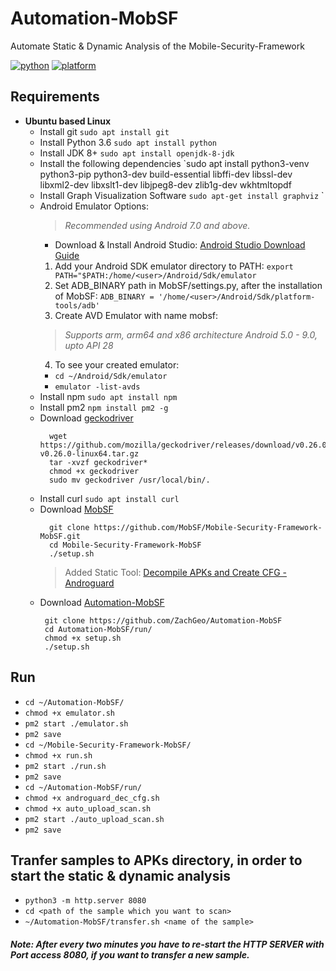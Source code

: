 # Automation-MobSF
Automate Static &amp; Dynamic Analysis of the Mobile-Security-Framework

[![python](https://img.shields.io/badge/python-3.6-blue.svg)](https://www.python.org/downloads/)
[![platform](https://img.shields.io/badge/platform-linux-green.svg)](https://github.com/ZachGeo/Automation-MobSF)

## Requirements

- **Ubuntu based Linux**
  * Install git `sudo apt install git`
  * Install Python 3.6 `sudo apt install python`
  * Install JDK 8+ `sudo apt install openjdk-8-jdk`
  * Install the following dependencies `sudo apt install python3-venv python3-pip python3-dev build-essential libffi-dev libssl-dev libxml2-dev libxslt1-dev libjpeg8-dev zlib1g-dev wkhtmltopdf
  * Install Graph Visualization Software `sudo apt-get install graphviz`
`
  * Android Emulator Options:  
    >*Recommended using Android 7.0 and above.*
    * Download & Install Android Studio: [Android Studio Download Guide](https://linuxize.com/post/how-to-install-android-studio-on-ubuntu-18-04/)
     1. Add your Android SDK emulator directory to PATH: `export PATH="$PATH:/home/<user>/Android/Sdk/emulator`
     2. Set ADB_BINARY path in MobSF/settings.py, after the installation of MobSF: `ADB_BINARY = '/home/<user>/Android/Sdk/platform-tools/adb'`
     3. Create AVD Emulator with name mobsf: 
      >*Supports arm, arm64 and x86 architecture Android 5.0 - 9.0, upto API 28*
     4. To see your created emulator:
       * `cd ~/Android/Sdk/emulator`
       * `emulator -list-avds`
  * Install npm `sudo apt install npm`
  * Install pm2 `npm install pm2 -g`
  * Download [geckodriver](https://github.com/mozilla/geckodriver)
    ```
      wget https://github.com/mozilla/geckodriver/releases/download/v0.26.0/geckodriver-v0.26.0-linux64.tar.gz
      tar -xvzf geckodriver*
      chmod +x geckodriver
      sudo mv geckodriver /usr/local/bin/.
    ```
  * Install curl `sudo apt install curl`    
  * Download [MobSF](https://github.com/MobSF/Mobile-Security-Framework-MobSF)
    ```
      git clone https://github.com/MobSF/Mobile-Security-Framework-MobSF.git 
      cd Mobile-Security-Framework-MobSF
      ./setup.sh
     ```    
     > Added Static Tool: [Decompile APKs and Create CFG - Androguard](https://androguard.readthedocs.io/en/latest/tools/androdd.html) 
   * Download [Automation-MobSF](https://github.com/ZachGeo/Automation-MobSF)
     ```
      git clone https://github.com/ZachGeo/Automation-MobSF
      cd Automation-MobSF/run/
      chmod +x setup.sh
      ./setup.sh
     ```
    
## Run
- `cd ~/Automation-MobSF/`
- `chmod +x emulator.sh`
- `pm2 start ./emulator.sh`
- `pm2 save`
- `cd ~/Mobile-Security-Framework-MobSF/`
- `chmod +x run.sh`
- `pm2 start ./run.sh`
- `pm2 save`
- `cd ~/Automation-MobSF/run/`
- `chmod +x androguard_dec_cfg.sh` 
- `chmod +x auto_upload_scan.sh`
- `pm2 start ./auto_upload_scan.sh`
- `pm2 save`

## Tranfer samples to APKs directory, in order to start the static & dynamic analysis
- `python3 -m http.server 8080`
- `cd <path of the sample which you want to scan>`
- `~/Automation-MobSF/transfer.sh <name of the sample>`
##### Note: After every two minutes you have to re-start the HTTP SERVER with Port access 8080,  if you want to transfer a new sample.
